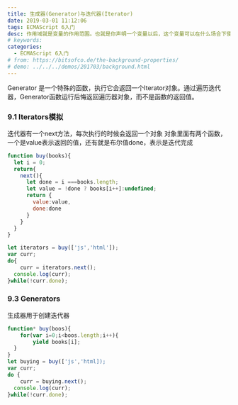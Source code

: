 ```yaml
---
title: 生成器(Generator)与迭代器(Iterator)
date: 2019-03-01 11:12:06
tags: ECMAScript 6入门
desc: 作用域就是变量的作用范围。也就是你声明一个变量以后，这个变量可以在什么场合下使用。以前的JavaScript只有全局作用域，和函数作用域。
# keywords: 
categories:
  - ECMAScript 6入门
# from: https://bitsofco.de/the-background-properties/
# demo: ../../../demos/201703/background.html
---
```


Generator 是一个特殊的函数，执行它会返回一个Iterator对象。通过遍历迭代器，Generator函数运行后悔返回遍历器对象，而不是函数的返回值。
<a name="ca36116a"></a>
### 9.1 Iterators模拟
迭代器有一个next方法，每次执行的时候会返回一个对象 对象里面有两个函数，一个是value表示返回的值，还有就是布尔值done，表示是迭代完成

```javascript
function buy(books){
  let i = 0;
  return{
    next(){
      let done = i ===books.length;
      let value = !done ? books[i++]:undefined;
      return {
      	value:value,
        done:done
      }
    }
  }
}

let iterators = buy(['js','html']);
var curr;
do{
	curr = iterators.next();
  console.log(curr);
}while(!curr.done);
```

<a name="18f675e5"></a>
### 9.3 Generators
生成器用于创建迭代器

```javascript
function* buy(boos){
	for(var i=0;i<boos.length;i++){
  		yield books[i];
  }
}
let buying = buy(['js','html]);
var curr;
do {
	curr = buying.next();
  console.log(curr);
}while(!curr.done);
```

